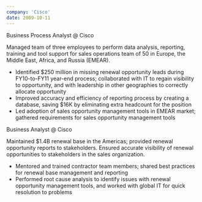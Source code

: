 ```yaml
---
company: 'Cisco'
date: 2009-10-11
---
```


<Heading level="h3" weight={300}>Business Process Analyst @ Cisco</Heading>
<TextWithSeparator text1="Feltham, UK" text2="October 2009 - November 2013" />

Managed team of three employees to perform data analysis, reporting, training and tool support for sales operations team of 50 in Europe, the Middle East, Africa, and Russia (EMEAR).

- Identified $250 million in missing renewal opportunity leads during FY10-to-FY11 year-end process; collaborated with IT to regain visibility to opportunity, and with leadership in other geographies to correctly allocate opportunity
- Improved accuracy and efficiency of reporting process by creating a database, saving \$16K by eliminating extra headcount for the position
- Led adoption of sales opportunity management tools in EMEAR market; gathered requirements for sales opportunity management tools

<Heading level="h3" weight={300}>Business Analyst @ Cisco</Heading>
<TextWithSeparator text1="San Jose, CA" text2="January 2006 - October 2009" />

Maintained $1.4B renewal base in the Americas; provided renewal opportunity reports to stakeholders. Ensured accurate visibility of renewal opportunities to stakeholders in the sales organization.

- Mentored and trained contractor team members; shared best practices for renewal base management and reporting
- Performed root cause analysis to identify issues with renewal opportunity management tools, and worked with global IT for quick resolution to problems
